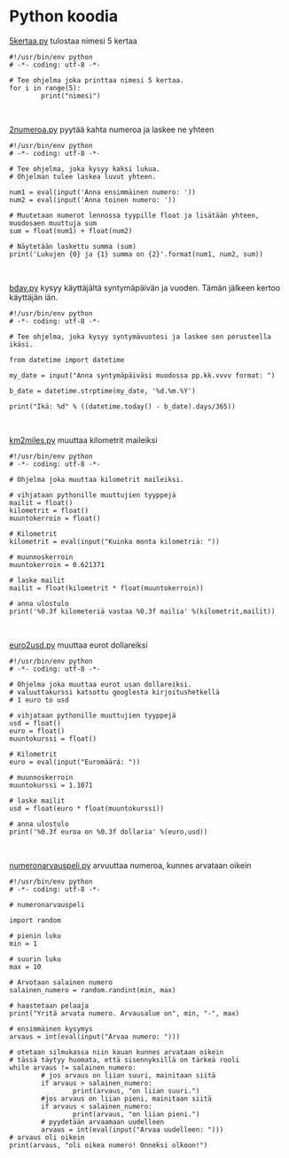 Python koodia
=============

[5kertaa.py](006_python_koodia/5kertaa.py) tulostaa nimesi 5 kertaa

~~~~~~~~~~~~~~~~~~~~~~~~~~~~~~~~~~~~~~~~~~~~~~~~~~~~~~~~~~~~~~~~~~~~~~~~~~~~~~~~
#!/usr/bin/env python
# -*- coding: utf-8 -*-

# Tee ohjelma joka printtaa nimesi 5 kertaa.
for i in range(5):
        print("nimesi")
~~~~~~~~~~~~~~~~~~~~~~~~~~~~~~~~~~~~~~~~~~~~~~~~~~~~~~~~~~~~~~~~~~~~~~~~~~~~~~~~

 

[2numeroa.py](006_python_koodia/2numeroa.py) pyytää kahta numeroa ja laskee ne
yhteen

~~~~~~~~~~~~~~~~~~~~~~~~~~~~~~~~~~~~~~~~~~~~~~~~~~~~~~~~~~~~~~~~~~~~~~~~~~~~~~~~
#!/usr/bin/env python
# -*- coding: utf-8 -*-

# Tee ohjelma, joka kysyy kaksi lukua.
# Ohjelman tulee laskea luvut yhteen.

num1 = eval(input('Anna ensimmäinen numero: '))
num2 = eval(input('Anna toinen numero: '))

# Muutetaan numerot lennossa tyypille float ja lisätään yhteen, muodosaen muuttuja sum
sum = float(num1) + float(num2)

# Näytetään laskettu summa (sum)
print('Lukujen {0} ja {1} summa on {2}'.format(num1, num2, sum))
~~~~~~~~~~~~~~~~~~~~~~~~~~~~~~~~~~~~~~~~~~~~~~~~~~~~~~~~~~~~~~~~~~~~~~~~~~~~~~~~

 

[bday.py](006_python_koodia/bday.py) kysyy käyttäjältä syntymäpäivän ja vuoden.
Tämän jälkeen kertoo käyttäjän iän.

~~~~~~~~~~~~~~~~~~~~~~~~~~~~~~~~~~~~~~~~~~~~~~~~~~~~~~~~~~~~~~~~~~~~~~~~~~~~~~~~
#!/usr/bin/env python
# -*- coding: utf-8 -*-

# Tee ohjelma, joka kysyy syntymävuotesi ja laskee sen perusteella ikäsi.

from datetime import datetime

my_date = input("Anna syntymäpäiväsi muodossa pp.kk.vvvv format: ")

b_date = datetime.strptime(my_date, '%d.%m.%Y')

print("Ikä: %d" % ((datetime.today() - b_date).days/365))
~~~~~~~~~~~~~~~~~~~~~~~~~~~~~~~~~~~~~~~~~~~~~~~~~~~~~~~~~~~~~~~~~~~~~~~~~~~~~~~~

 

[km2miles.py](006_python_koodia/km2miles.py) muuttaa kilometrit maileiksi

~~~~~~~~~~~~~~~~~~~~~~~~~~~~~~~~~~~~~~~~~~~~~~~~~~~~~~~~~~~~~~~~~~~~~~~~~~~~~~~~
#!/usr/bin/env python
# -*- coding: utf-8 -*-

# Ohjelma joka muuttaa kilometrit maileiksi.

# vihjataan pythonille muuttujien tyyppejä
mailit = float()
kilometrit = float()
muuntokerroin = float()

# Kilometrit
kilometrit = eval(input("Kuinka monta kilometriä: "))

# muunnoskerroin
muuntokerroin = 0.621371

# laske mailit
mailit = float(kilometrit * float(muuntokerroin))

# anna ulostulo
print('%0.3f kilometeriä vastaa %0.3f mailia' %(kilometrit,mailit))
~~~~~~~~~~~~~~~~~~~~~~~~~~~~~~~~~~~~~~~~~~~~~~~~~~~~~~~~~~~~~~~~~~~~~~~~~~~~~~~~

 

[euro2usd.py](006_python_koodia/euro2usd.py) muuttaa eurot dollareiksi

~~~~~~~~~~~~~~~~~~~~~~~~~~~~~~~~~~~~~~~~~~~~~~~~~~~~~~~~~~~~~~~~~~~~~~~~~~~~~~~~
#!/usr/bin/env python
# -*- coding: utf-8 -*-

# Ohjelma joka muuttaa eurot usan dollareiksi. 
# valuuttakurssi katsottu googlesta kirjoitushetkellä
# 1 euro to usd

# vihjataan pythonille muuttujien tyyppejä
usd = float()
euro = float()
muuntokurssi = float()

# Kilometrit
euro = eval(input("Euromäärä: "))

# muunnoskerroin
muuntokurssi = 1.1071

# laske mailit
usd = float(euro * float(muuntokurssi))

# anna ulostulo
print('%0.3f euroa on %0.3f dollaria' %(euro,usd))
~~~~~~~~~~~~~~~~~~~~~~~~~~~~~~~~~~~~~~~~~~~~~~~~~~~~~~~~~~~~~~~~~~~~~~~~~~~~~~~~

 

[numeronarvauspeli.py](006_python_koodia/numeronarvauspeli.py) arvuuttaa
numeroa, kunnes arvataan oikein

~~~~~~~~~~~~~~~~~~~~~~~~~~~~~~~~~~~~~~~~~~~~~~~~~~~~~~~~~~~~~~~~~~~~~~~~~~~~~~~~
#!/usr/bin/env python
# -*- coding: utf-8 -*-

# numeronarvauspeli

import random

# pienin luku
min = 1

# suurin luku
max = 10

# Arvotaan salainen numero
salainen_numero = random.randint(min, max)

# haastetaan pelaaja
print("Yritä arvata numero. Arvausalue on", min, "-", max)

# ensimmäinen kysymys
arvaus = int(eval(input("Arvaa numero: ")))

# otetaan silmukassa niin kauan kunnes arvataan oikein
# tässä täytyy huomata, että sisennyksillä on tärkeä rooli
while arvaus != salainen_numero:
		# jos arvaus on liian suuri, mainitaan siitä
        if arvaus > salainen_numero:
                print(arvaus, "on liian suuri.")
		#jos arvaus on liian pieni, mainitaan siitä
        if arvaus < salainen_numero:
                print(arvaus, "on liian pieni.")
		# pyydetään arvaamaan uudelleen
        arvaus = int(eval(input("Arvaa uudelleen: ")))
# arvaus oli oikein
print(arvaus, "oli oikea numero! Onneksi olkoon!")
~~~~~~~~~~~~~~~~~~~~~~~~~~~~~~~~~~~~~~~~~~~~~~~~~~~~~~~~~~~~~~~~~~~~~~~~~~~~~~~~

